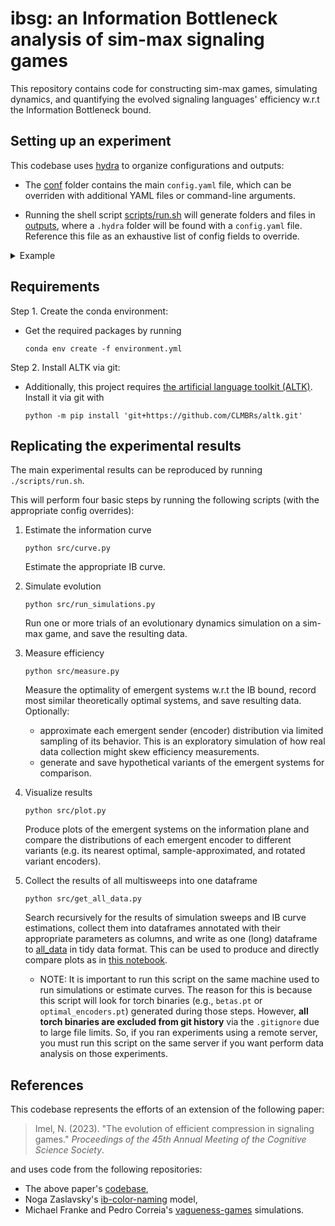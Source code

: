 # ibsg: an Information Bottleneck analysis of sim-max signaling games

This repository contains code for constructing sim-max games, simulating  dynamics, and quantifying the evolved signaling languages' efficiency w.r.t the Information Bottleneck bound.

## Setting up an experiment

This codebase uses [hydra](https://hydra.cc/) to organize configurations and outputs:

- The [conf](./conf/) folder contains the main `config.yaml` file, which can be overriden with additional YAML files or command-line arguments.

- Running the shell script [scripts/run.sh](scripts/run.sh) will generate folders and files in [outputs](outputs), where a `.hydra` folder will be found with a `config.yaml` file. Reference this file as an exhaustive list of config fields to override.

<details>
<summary>Example</summary>
<br>

Here is an example command that will execute an experiment, overriding the hydra config defaults.

```    
./scripts/run.sh -m \
"game.universe=2ball_300" \
"game.prior=2ball_300_power_2" \
"game.num_signals=300" \
"game.discriminative_need_gamma=0" \
"simulation.num_runs=8" \
"simulation.dynamics.population_init_gamma=range(-3,4)" \
"simulation.dynamics.imprecise_imitation_gamma=range(-3, 4)" \
"simulation/dynamics=replicator_diffusion, nowak_krakauer"
```

Description of command line args, in order of appearance:

- `./scripts/run.sh -m `
    - The `-m` flag indicates to hydra that we are performing a 'multirun' sweep over configs.

- The next three overrides specify parameters of both the signaling games, and of the IB theoretical bound (see [src/game/game.py](src/game/game.py)). Note that all overrides can be specified in any order.
- `game.universe=2ball_300`
    - We specify a universe of 300 referents sampled from a unit sphere in 3 dimensions. This universe is loaded from a CSV file at [data/universe/2ball_300.csv](data/universe/2cube_300.csv) folder, so we pass the filename using `"game.universe=2ball_300"` (see the [nballs](src/notebooks/nballs.ipynb) notebook). You can encode a universe with any structure you like into a csv file; the default universe is just $\\{1, \dots, 10\\}$.
- `game.prior=2ball_300_power_2`
    - We specify a power-law distributed prior over meanings at [data/prior/2ball_300_power_2.csv](data/prior/2ball_300_power_2.csv) (see the [power_prior](src/notebooks/power_prior.ipynb) notebook). Use any prior you like, encoded as a CSV file. If we omit this, a uniform prior will be inferred.
- `game.num_signals=300`
    - We let Sender and Receiver have 300 possible signals for all rounds of the signaling game (thus allowing for perfectly accurate languages).


- `game.discriminative_need_gamma=0`
    - We set the degree of tolerable pragmatic slack / discriminative need in a signaling game to be moderate. This is the one integer parameter for payoff / utility / fitness in the signaling game. It will be the exponent of $10$, i.e., the actual parameter supplied to the utility function is $1$. (see `generate_sim_matrix` at [src/game/perception.py](src/game/perception.py)).

- `simulation.num_runs=8`
    - We simulate evolution eight different times. Since some evolutionary dynamics are nondeterministic, this can be important. By default, these runs are executed in parallel using all available CPU cores. The number of processes to run, and whether to multiprocess, can be overriden. See [conf/simulation/basic.yaml](conf/simulation/basic.yaml).

- The next three overrides ask hydra to *sweep* over different parameters, holding all other parameters equal. Sweeps are performed locally and serially (but see https://hydra.cc/docs/plugins/joblib_launcher/).

- `simulation.dynamics.population_init_gamma=range(-3,4)`
    - We seep over different initial conditions of the initial population of senders and receivers The integers in this list to sweep  (-3, -2, ..., 3) correspond to an exponent of ten for an energy-based initialization (see [random_stochastic_matrix](src/misc/tools.py)). We have therefore now requested that hydra execute 7 jobs, each of them running 8 (runs) simulations.

- `simulation.dynamics.imprecise_imitation_gamma=range(-3, 4)`
    - We sweep over different levels of perceptual/mutation noise in the signaling game dynamics (see [src/game/perception.py](src/game/perception.py)). We have therefore now requested that hydra execute 49 jobs.

- `simulation/dynamics=replicator_diffusion, nowak_krakauer`
    - We sweep over two different dynamics inspired by the replicator equation (see [src/simulation/dynamics.py](src/simulation/dynamics.py)). We now have requested 98 jobs (however, the IB theoretical bound is appropriate for all 98 simulation sweeps, so it is only estimated once).

For each of the 98 jobs, unique folders will be generated and outputs will be written to them under [multirun](multirun/). These folders are hierarchically organized by the parameters described above.

Happy exploring!

</details>

## Requirements  

Step 1. Create the conda environment:

- Get the required packages by running

    `conda env create -f environment.yml`

Step 2. Install ALTK via git:

- Additionally, this project requires [the artificial language toolkit (ALTK)](https://github.com/nathimel/altk). Install it via git with

    `python -m pip install 'git+https://github.com/CLMBRs/altk.git'`

## Replicating the experimental results

The main experimental results can be reproduced by running `./scripts/run.sh`.

This will perform four basic steps by running the following scripts (with the appropriate config overrides):

1. Estimate the information curve

    `python src/curve.py`

    Estimate the appropriate IB curve.

2. Simulate evolution

    `python src/run_simulations.py`

    Run one or more trials of an evolutionary dynamics simulation on a sim-max game, and save the resulting data.

3. Measure efficiency

    `python src/measure.py`

    Measure the optimality of emergent systems w.r.t the IB  bound, record most similar theoretically optimal systems, and save resulting data.
    Optionally:
    - approximate each emergent sender (encoder) distribution via limited sampling of its behavior. This is an exploratory simulation of how real data collection might skew efficiency measurements.
    - generate and save hypothetical variants of the emergent systems for comparison.

4. Visualize results

    `python src/plot.py`

    Produce plots of the emergent systems on the information plane and compare the distributions of each emergent encoder to different variants (e.g. its nearest optimal, sample-approximated, and rotated variant encoders).

5. Collect the results of all multisweeps into one dataframe

    `python src/get_all_data.py`

    Search recursively for the results of simulation sweeps and IB curve estimations, collect them into dataframes annotated with their appropriate parameters as columns, and write as one (long) dataframe to [all_data](analysis_data/all_data.csv) in tidy data format. This can be used to produce and directly compare plots as in [this notebook](src/notebooks/analyze.ipynb).
    - NOTE: It is important to run this script on the same machine used to run simulations or estimate curves. The reason for this is because this script will look for torch binaries (e.g., `betas.pt` or `optimal_encoders.pt`) generated during those steps. However, **all torch binaries are excluded from git history** via the `.gitignore` due to large file limits. So, if you ran experiments using a remote server, you must run this script on the same server if you want perform data analysis on those experiments.

## References

This codebase represents the efforts of an extension of the following paper:

> Imel, N. (2023). "The evolution of efficient compression in signaling games." *Proceedings of the 45th Annual Meeting of the Cognitive Science Society*.

and uses code from the following repositories:

- The above paper's [codebase](https://github.com/nathimel/rdsg/tree/main),
- Noga Zaslavsky's [ib-color-naming](https://github.com/nogazs/ib-color-naming) model,
- Michael Franke and Pedro Correia's [vagueness-games](https://github.com/josepedrocorreia/vagueness-games) simulations.
